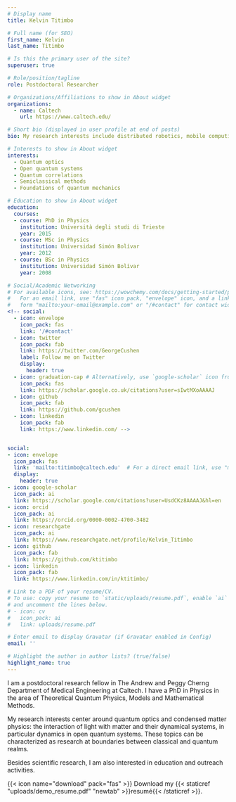 ```yaml
---
# Display name
title: Kelvin Titimbo

# Full name (for SEO)
first_name: Kelvin
last_name: Titimbo

# Is this the primary user of the site?
superuser: true

# Role/position/tagline
role: Postdoctoral Researcher

# Organizations/Affiliations to show in About widget
organizations:
  - name: Caltech
    url: https://www.caltech.edu/

# Short bio (displayed in user profile at end of posts)
bio: My research interests include distributed robotics, mobile computing and programmable matter.

# Interests to show in About widget
interests:
  - Quantum optics
  - Open quantum systems
  - Quantum correlations
  - Semiclassical methods
  - Foundations of quantum mechanics

# Education to show in About widget 
education:
  courses:
  - course: PhD in Physics
    institution: Università degli studi di Trieste
    year: 2015
  - course: MSc in Physics
    institution: Universidad Simón Bolívar
    year: 2012
  - course: BSc in Physics
    institution: Universidad Simón Bolívar
    year: 2008

# Social/Academic Networking
# For available icons, see: https://wowchemy.com/docs/getting-started/page-builder/#icons
#   For an email link, use "fas" icon pack, "envelope" icon, and a link in the
#   form "mailto:your-email@example.com" or "/#contact" for contact widget.
<!-- social:
  - icon: envelope
    icon_pack: fas
    link: '/#contact'
  - icon: twitter
    icon_pack: fab
    link: https://twitter.com/GeorgeCushen
    label: Follow me on Twitter
    display:
      header: true
  - icon: graduation-cap # Alternatively, use `google-scholar` icon from `ai` icon pack
    icon_pack: fas
    link: https://scholar.google.co.uk/citations?user=sIwtMXoAAAAJ
  - icon: github
    icon_pack: fab
    link: https://github.com/gcushen
  - icon: linkedin
    icon_pack: fab
    link: https://www.linkedin.com/ -->


social:
- icon: envelope
  icon_pack: fas
  link: 'mailto:titimbo@caltech.edu'  # For a direct email link, use "mailto:test@example.org".
  display:
    header: true
- icon: google-scholar
  icon_pack: ai
  link: https://scholar.google.com/citations?user=UsdCKz8AAAAJ&hl=en
- icon: orcid
  icon_pack: ai
  link: https://orcid.org/0000-0002-4700-3482
- icon: researchgate
  icon_pack: ai
  link: https://www.researchgate.net/profile/Kelvin_Titimbo
- icon: github
  icon_pack: fab
  link: https://github.com/ktitimbo
- icon: linkedin
  icon_pack: fab
  link: https://www.linkedin.com/in/ktitimbo/

# Link to a PDF of your resume/CV.
# To use: copy your resume to `static/uploads/resume.pdf`, enable `ai` icons in `params.yaml`,
# and uncomment the lines below.
# - icon: cv
#   icon_pack: ai
#   link: uploads/resume.pdf

# Enter email to display Gravatar (if Gravatar enabled in Config)
email: ''

# Highlight the author in author lists? (true/false)
highlight_name: true
---
```


I am a postdoctoral research fellow in The Andrew and Peggy Cherng Department of Medical Engineering at Caltech. I have a PhD in Physics in the area of Theoretical Quantum Physics, Models and Mathematical Methods.

My research interests center around quantum optics and condensed matter physics: the interaction of light with matter and their dynamical systems, in particular dynamics in open quantum systems. These topics can be characterized as research at boundaries between classical and quantum realms.

Besides scientific research, I am also interested in education and outreach activities.


<!-- Alice Bighetti is a professor of artificial intelligence at the Stanford AI Lab. Her research interests include distributed robotics, mobile computing and programmable matter. She leads the Robotic Neurobiology group, which develops self-reconfiguring robots, systems of self-organizing robots, and mobile sensor networks.

Lorem ipsum dolor sit amet, consectetur adipiscing elit. Sed neque elit, tristique placerat feugiat ac, facilisis vitae arcu. Proin eget egestas augue. Praesent ut sem nec arcu pellentesque aliquet. Duis dapibus diam vel metus tempus vulputate. -->

{{< icon name="download" pack="fas" >}} Download my {{< staticref "uploads/demo_resume.pdf" "newtab" >}}resumé{{< /staticref >}}.
